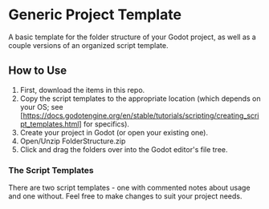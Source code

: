# Generic Project Template

A basic template for the folder structure of your Godot project, as well as a couple versions of an organized script template.


## How to Use

1. First, download the items in this repo.</li>
2. Copy the script templates to the appropriate location (which depends on your OS; see [https://docs.godotengine.org/en/stable/tutorials/scripting/creating_script_templates.html] for specifics).</li>
3. Create your project in Godot (or open your existing one).</li>
4. Open/Unzip FolderStructure.zip
5. Click and drag the folders over into the Godot editor's file tree.


### The Script Templates

There are two script templates - one with commented notes about usage and one without.  Feel free to make changes to suit your project needs.
